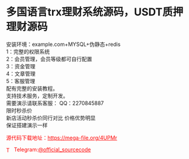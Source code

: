 # 多国语言trx理财系统源码，USDT质押理财源码

安装环境：example.com+MYSQL+伪静态+redis<br>1：完整的权限系统<br>2：会员管理，会员等级都可自行配置<br>3：资金管理<br>4：文章管理<br>5：客服管理<br>配有完整的安装教程。<br>支持技术服务，定制开发。<br>需要演示请联系客服： QQ：2270845887<br>限时秒杀价<br>新店活动秒杀价同行对比 价格优势明显<br>保证搭建演示一样<br>


<p style="color: red;">源代码下载地址：<a href="https://mega-file.org/4UPMr" style="color: red;">https://mega-file.org/4UPMr</a></p><p style="color: red;"><img src="https://cdn-icons-png.flaticon.com/512/2111/2111646.png" alt="Telegram Icon" style="width: 16px; vertical-align: middle; margin-right: 5px;">Telegram:<a href="https://t.me/official_sourcecode" style="color: red;">@official_sourcecode</a></p>